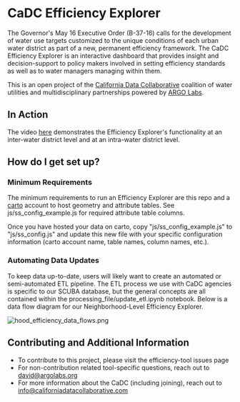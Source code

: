 # CaDC Efficiency Explorer

The Governor's May 16 Executive Order (B-37-16) calls for the development of water use targets customized to the unique conditions of each urban water district as part of a new, permanent efficiency framework. The CaDC Efficiency Explorer is an interactive dashboard that provides insight and decision-support to policy makers involved in setting efficiency standards as well as to water managers managing within them.

This is an open project of the [California Data Collaborative](http://californiadatacollaborative.com/) coalition of water utilities and multidisciplinary partnerships powered by [ARGO Labs](http://www.argolabs.org/).

## In Action
The video [here](http://californiadatacollaborative.com/statewide-efficiency) demonstrates the Efficiency Explorer's functionality at an inter-water district level and at an intra-water district level.

## How do I get set up?
### Minimum Requirements
The minimum requirements to run an Efficiency Explorer are this repo and a [carto](carto.com) account to host geometry and attribute tables. See js/ss_config_example.js for required attribute table columns.

Once you have hosted your data on carto, copy "js/ss_config_example.js" to "js/ss_config.js" and update this new file with your specific configuration information (carto account name, table names, column names, etc.).

### Automating Data Updates
To keep data up-to-date, users will likely want to create an automated or semi-automated ETL pipeline. The ETL process we use with CaDC agencies is specific to our SCUBA database, but the general concepts are all contained within the processing_file/update_etl.ipynb notebook. Below is a data flow diagram for our Neighborhood-Level Efficiency Explorer.

![hood_efficiency_data_flows.png](processing_files/hood_efficiency_data_flows.png)

## Contributing and Additional Information
* To contribute to this project, please visit the efficiency-tool issues page
* For non-contribution related tool-specific questions, reach out to david@argolabs.org
* For more information about the CaDC (including joining), reach out to info@californiadatacollaborative.com
